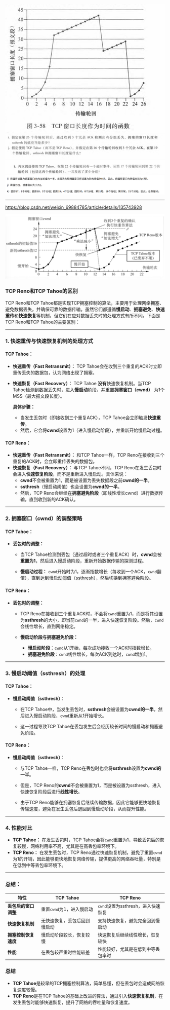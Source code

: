 ![alt text](5b1580735cedf57932329f2103c541f.png)
![alt text](13a2f92a90fadce941ee3fc6b9fac80.png)
![alt text](025f00d9646c224c293e3ab8a36b951.jpg)
![alt text](image-1.png)

---

https://blog.csdn.net/weixin_69884785/article/details/135743928

![alt text](image.png)


### **TCP Reno和TCP Tahoe的区别**

TCP Reno和TCP Tahoe都是实现TCP拥塞控制的算法，主要用于处理网络拥塞、避免数据丢失，并确保可靠的数据传输。虽然它们都遵循**慢启动**、**拥塞避免**、**快速重传**和**快速恢复**等机制，但它们在应对数据丢失时的处理方式有所不同。下面是TCP Reno和TCP Tahoe的主要区别：

---

### **1. 快速重传与快速恢复机制的处理方式**

#### **TCP Tahoe：**
- **快速重传（Fast Retransmit）：** TCP Tahoe会在收到三个重复的ACK时立即重传丢失的数据包，认为网络出现了拥塞。
- **快速恢复（Fast Recovery）：** TCP Tahoe **没有**快速恢复机制。当TCP Tahoe检测到数据丢失时，进入**慢启动**阶段，并重置**拥塞窗口（cwnd）** 为1个MSS（最大报文段长度）。
  
  **具体步骤：**
  - 当发生丢包时（即接收到三个重复ACK），TCP Tahoe会立即触发**快速重传**。
  - 然后，它会将**cwnd**设置为1（进入慢启动阶段），并重新开始慢启动过程。

#### **TCP Reno：**
- **快速重传（Fast Retransmit）：** 和TCP Tahoe一样，TCP Reno在接收到三个重复的ACK时，会立即重传丢失的数据包。
- **快速恢复（Fast Recovery）：** 与TCP Tahoe不同，TCP Reno在发生丢包时会进入**快速恢复阶段**，而不是重新进入慢启动。具体来说：
  - **cwnd**不会被重置为1，而是被设置为丢失数据段之前**cwnd的一半**。
  - **ssthresh**（慢启动阈值）也会设置为**cwnd的一半**。
  - 然后，TCP Reno会继续在**拥塞避免阶段**（即线性增长cwnd）进行数据传输，直到收到新的ACK确认。

---

### **2. 拥塞窗口（cwnd）的调整策略**

#### **TCP Tahoe：**
- **丢包时的调整：**
  - 当TCP Tahoe检测到丢包（通过超时或者三个重复ACK）时，**cwnd**会被**重置为1**，然后进入慢启动阶段，重新开始数据传输的探测过程。
  
  - **慢启动过程：** `cwnd`开始时为1，逐渐指数增长（每收到一个ACK，`cwnd`翻倍），直到达到慢启动阈值（ssthresh），然后切换到拥塞避免阶段。

#### **TCP Reno：**
- **丢包时的调整：**
  - TCP Reno在接收到三个重复ACK时，不会将`cwnd`重置为1，而是将其设置为**ssthresh**的大小，即当前`cwnd`的一半，进入快速恢复阶段。然后，`cwnd`会线性增长，直到网络稳定。
  
  - **慢启动阶段与拥塞避免阶段：**
    - **慢启动阶段**：`cwnd`从1开始，每次成功接收一个ACK时指数增长。
    - **拥塞避免阶段**：`cwnd`线性增长，每次ACK到达时，`cwnd`增加1。

---

### **3. 慢启动阈值（ssthresh）的处理**

#### **TCP Tahoe：**
- **慢启动阈值（ssthresh）：**
  - 在TCP Tahoe中，当发生丢包时，**ssthresh**会被设置为**cwnd的一半**，然后进入慢启动阶段，`cwnd`重新从1开始增长。
  
  - 这一过程导致TCP Tahoe在丢包发生后会经历较长时间的慢启动和拥塞避免阶段。

#### **TCP Reno：**
- **慢启动阈值（ssthresh）：**
  - 与TCP Tahoe一样，TCP Reno在丢包时也会将**ssthresh**设置为**cwnd的一半**。
  - 但是，TCP Reno的**cwnd**不会被重置为1，而是被设置为ssthresh，进入快速恢复阶段后进行**线性增长**。
  
  - 由于TCP Reno能够在拥塞恢复后继续传输数据，因此它能够更快地恢复传输速度，避免在发生丢包后退回到慢启动阶段，从而提升性能。

---

### **4. 性能对比**

- **TCP Tahoe：** 在发生丢包时，TCP Tahoe会将`cwnd`重置为1，导致丢包后的恢复较慢，网络利用率不高，尤其是在高丢包率环境下。
- **TCP Reno：** 在发生丢包时，TCP Reno通过快速恢复机制，避免了重置`cwnd`为1的开销，因此能够更快地恢复网络传输，提供更高的网络吞吐量，特别是在低到中等丢包率环境下。

---

### **总结：**

| **特性**                | **TCP Tahoe**                         | **TCP Reno**                         |
|-------------------------|---------------------------------------|--------------------------------------|
| **丢包后的窗口调整**       | 重置`cwnd`为1，进入慢启动              | `cwnd`设置为ssthresh，进入快速恢复    |
| **快速恢复机制**         | 无快速恢复，丢包后回到慢启动           | 支持快速恢复，避免完全回到慢启动     |
| **拥塞控制恢复速度**       | 慢启动阶段较长，恢复较慢                | 快速恢复后继续线性增长，恢复较快     |
| **性能**                | 在丢包较严重时性能较差                 | 性能较好，尤其是在低到中等丢包率时   |

### **总结**
- **TCP Tahoe**是较早的TCP拥塞控制算法，简单易懂，但在丢包时会造成网络恢复速度较慢。
- **TCP Reno**是在TCP Tahoe的基础上改进的算法，通过引入**快速恢复机制**，在发生丢包时能够快速恢复，提升了网络的吞吐量和恢复速度。